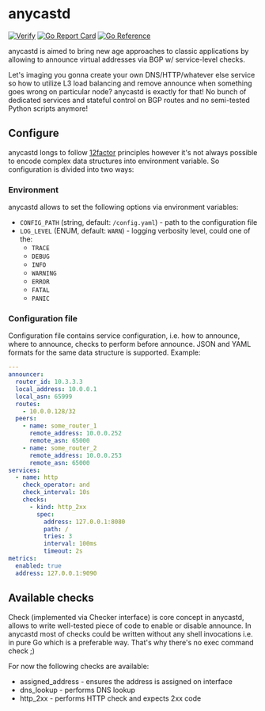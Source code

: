 # anycastd

[![Verify](https://github.com/teran/anycastd/actions/workflows/verify.yml/badge.svg?branch=master)](https://github.com/teran/anycastd/actions/workflows/verify.yml)
[![Go Report Card](https://goreportcard.com/badge/github.com/teran/anycastd)](https://goreportcard.com/report/github.com/teran/anycastd)
[![Go Reference](https://pkg.go.dev/badge/github.com/teran/anycastd.svg)](https://pkg.go.dev/github.com/teran/anycastd)

anycastd is aimed to bring new age approaches to classic applications by allowing
to announce virtual addresses via BGP w/ service-level checks.

Let's imaging you gonna create your own DNS/HTTP/whatever else service so how
to utilize L3 load balancing and remove announce when something goes wrong on
particular node? anycastd is exactly for that! No bunch of dedicated services
and stateful control on BGP routes and no semi-tested Python scripts anymore!

## Configure

anycastd longs to follow [12factor](https://12factor.net) principles however
it's not always possible to encode complex data structures into environment
variable. So configuration is divided into two ways:

### Environment

anycastd allows to set the following options via environment variables:

* `CONFIG_PATH` (string, default: `/config.yaml`) - path to the configuration file
* `LOG_LEVEL` (ENUM, default: `WARN`) - logging verbosity level, could one of the:
  * `TRACE`
  * `DEBUG`
  * `INFO`
  * `WARNING`
  * `ERROR`
  * `FATAL`
  * `PANIC`

### Configuration file

Configuration file contains service configuration, i.e. how to announce,
where to announce, checks to perform before announce. JSON and YAML formats
for the same data structure is supported. Example:

```yaml
---
announcer:
  router_id: 10.3.3.3
  local_address: 10.0.0.1
  local_asn: 65999
  routes:
    - 10.0.0.128/32
  peers:
    - name: some_router_1
      remote_address: 10.0.0.252
      remote_asn: 65000
    - name: some_router_2
      remote_address: 10.0.0.253
      remote_asn: 65000
services:
  - name: http
    check_operator: and
    check_interval: 10s
    checks:
      - kind: http_2xx
        spec:
          address: 127.0.0.1:8080
          path: /
          tries: 3
          interval: 100ms
          timeout: 2s
metrics:
  enabled: true
  address: 127.0.0.1:9090

```

## Available checks

Check (implemented via Checker interface) is core concept in anycastd, allows
to write well-tested piece of code to enable or disable announce. In anycastd
most of checks could be written without any shell invocations i.e. in pure Go
which is a preferable way. That's why there's no exec command check ;)

For now the following checks are available:

* assigned_address - ensures the address is assigned on interface
* dns_lookup - performs DNS lookup
* http_2xx - performs HTTP check and expects 2xx code
